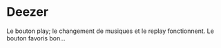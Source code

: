 # Deezer

  Le bouton play; le changement de musiques et le replay fonctionnent.
  Le bouton favoris bon...
